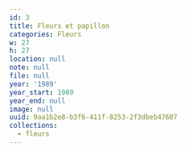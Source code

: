 ```yaml
---
id: 3
title: Fleurs et papillon
categories: Fleurs
w: 27
h: 27
location: null
note: null
file: null
year: '1989'
year_start: 1989
year_end: null
image: null
uuid: 9aa1b2e8-b3f6-411f-8253-2f3dbeb47607
collections:
  - fleurs
---
```


